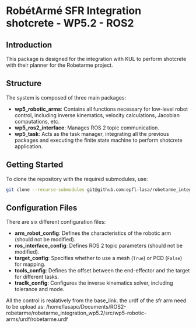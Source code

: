 # RobétArmé SFR Integration shotcrete - WP5.2 - ROS2

## Introduction
This package is designed for the integration with KUL to perform shotcrete with their planner for the Robetarme project.

## Structure
The system is composed of three main packages:

- **wp5_robotic_arms**: Contains all functions necessary for low-level robot control, including inverse kinematics, velocity calculations, Jacobian computations, etc.
- **wp5_ros2_interface**: Manages ROS 2 topic communication.
- **wp5_task**: Acts as the task manager, integrating all the previous packages and executing the finite state machine to perform shotcrete application.


## Getting Started
To clone the repository with the required submodules, use:

```bash
git clone --recurse-submodules git@github.com:epfl-lasa/robetarme_integration-shotcrete.git
```



## Configuration Files
There are six different configuration files:

- **arm_robot_config**: Defines the characteristics of the robotic arm (should not be modified).
- **ros_interface_config**: Defines ROS 2 topic parameters (should not be modified).
- **target_config**: Specifies whether to use a mesh (`True`) or PCD (`False`) for mapping.
- **tools_config**: Defines the offset between the end-effector and the target for different tasks.
- **tracIk_config**: Configures the inverse kinematics solver, including tolerance and mode.


All the control is realatively from the base_link. 
the urdf of the sfr arm need to be upload as:
/home/lasapc/Documents/ROS2-robetarme/robetarme_integration_wp5.2/src/wp5-robotic-arms/urdf/robetarme.urdf

